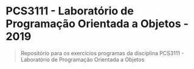 # PCS3111 - Laboratório de Programação Orientada a Objetos - 2019

> Repositório para os exercícios programas da disciplina PCS3111 - Laboratório de Programação Orientada a Objetos